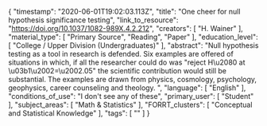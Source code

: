 {
    "timestamp": "2020-06-01T19:02:03.113Z",
    "title": "One cheer for null hypothesis significance testing",
    "link_to_resource": "https://doi.org/10.1037/1082-989X.4.2.212",
    "creators": [
        "H. Wainer"
    ],
    "material_type": [
        "Primary Source",
        "Reading",
        "Paper"
    ],
    "education_level": [
        "College / Upper Division (Undergraduates)"
    ],
    "abstract": "Null hypothesis testing as a tool in research is defended. Six examples are offered of situations in which, if all the researcher could do was \"reject H\u2080 at \u03b1\u2002=\u2002.05\" the scientific contribution would still be substantial. The examples are drawn from physics, cosmology, psychology, geophysics, career counseling and theology. ",
    "language": [
        "English"
    ],
    "conditions_of_use": "I don't see any of these",
    "primary_user": [
        "Student"
    ],
    "subject_areas": [
        "Math & Statistics"
    ],
    "FORRT_clusters": [
        "Conceptual and Statistical Knowledge"
    ],
    "tags": [
        ""
    ]
}